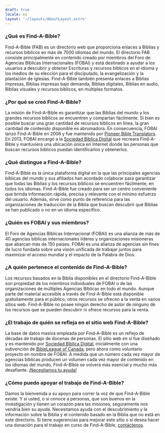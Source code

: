 ```yaml
---
draft: true
locale: es
layout: '~/layouts/AboutLayout.astro'
---
```


### ¿Qué es Find-A-Bible?
Find-A-Bible (FAB) es un directorio web que proporciona enlaces a Biblias y recursos bíblicos en más de 7000 idiomas del mundo. El directorio FAB consiste principalmente en contenido creado por miembros del Foro de Agencias Bíblicas Internacionales (FOBAI) y está destinado a ayudar a los usuarios a descubrir y obtener Escrituras y recursos bíblicos en el idioma y los medios de su elección para el discipulado, la evangelización y la plantación de iglesias. Find-A-Bible también presenta enlaces a Biblias impresas, Biblias impresas bajo demanda, Biblias digitales, Biblias en audio, Biblias visuales y recursos bíblicos, en múltiples formatos.

### ¿Por qué se creó Find-A-Bible?
La misión de Find-A-Bible es garantizar que las Biblias del mundo y los grandes recursos bíblicos se encuentren y compartan fácilmente. Si bien es posible buscar una gran cantidad de recursos bíblicos en línea, la gran cantidad de contenido disponible es abrumadora. En consecuencia, FOBAI lanzó Find-A-Bible en 2006 y fue mantenido por [Pioneer Bible Translators](http://pbti.org). En 2013, FOBAI encargó a la [Sociedad Bíblica Digital](https://dbs.org) que recreara Find-A-Bible y mantuviera una ubicación única en Internet donde las personas que buscan recursos bíblicos puedan identificarlos y obtenerlos.

### ¿Qué distingue a Find-A-Bible?
Find-A-Bible es la única plataforma digital en la que las principales agencias bíblicas del mundo y sus afiliados han acordado colaborar para garantizar que todas las Biblias y los recursos bíblicos se encuentren fácilmente, en todos los idiomas. Find-A-Bible fue creado para ser un centro conveniente que brinda información rápida, precisa y relevante con el mínimo esfuerzo del usuario. Además, sirve como punto de referencia para las organizaciones de traducción de la Biblia que buscan descubrir qué Biblias se han publicado o no en un idioma específico.

### ¿Quién es FOBAI y sus miembros?
El Foro de Agencias Bíblicas Internacional (FOBAI) es una alianza de más de 40 agencias bíblicas internacionales líderes y organizaciones misioneras que abarcan más de 150 países. FOBAI es una alianza de agencias sin fines de lucro fundada sobre una visión unificada de trabajar juntos para maximizar el acceso mundial y el impacto de la Palabra de Dios.

### ¿A quién pertenece el contenido de Find-A-Bible?
Los recursos basados ​​en la Biblia disponibles en el directorio Find-A-Bible son propiedad de los miembros individuales de FOBAI o de las organizaciones de múltiples Agencias Bíblicas en todo el mundo. Aunque parte del material accesible a través de Find-A-Bible está disponible gratuitamente para el público, otros recursos se ofrecen a la venta en varios sitios web. Find-A-Bible no posee ningún derecho de autor de ninguno de los recursos que se pueden descubrir ni ofrece recursos para la venta.

### ¿El trabajo de quién se refleja en el sitio web Find-A-Bible?
La base de datos masiva empleada por Find-A-Bible es un reflejo de décadas de trabajo de docenas de personas. El sitio web en sí fue diseñado y es mantenido por [Sociedad Bíblica Digital](https://dbs.org), inicialmente con una subvención de [BibleLeague of Canada](https://bibleleague.ca/), pero ahora como voluntario proyecto en nombre de FOBAI. A medida que un número cada vez mayor de agencias bíblicas producen un volumen cada vez mayor de contenido en los idiomas del mundo, Find-A-Bible se volverá más esencial y mucho más desafiante. [¡Necesitamos tu ayuda!](contact)

### ¿Cómo puedo apoyar el trabajo de Find-A-Bible?
Damos la bienvenida a su apoyo para correr la voz de que Find-A-Bible existe. Y si usted, o si conoce a personas, que son buenos en la investigación y tienen un corazón para las misiones, seguramente nos vendría bien su ayuda. Necesitamos ayuda con el descubrimiento y la información sobre la Biblia y el contenido basado en la Biblia que no está en este directorio. Si tiene sugerencias para mejorar este sitio o si desea hacer una donación para el trabajo en curso de Find-A-Bible, [contáctenos](contact).